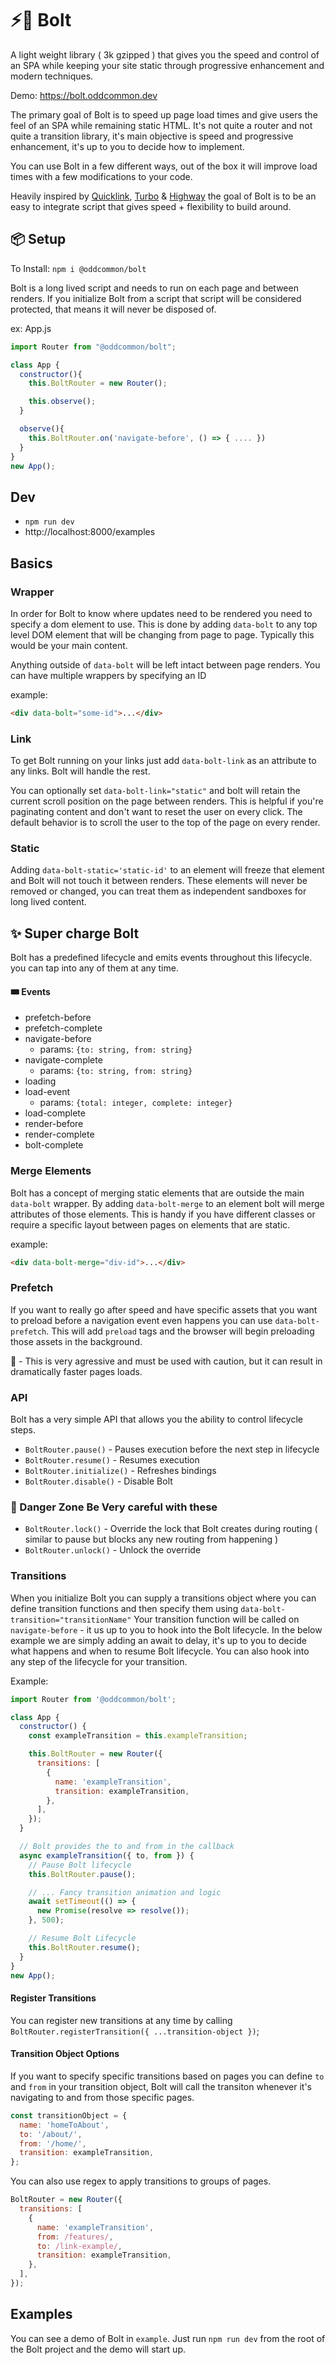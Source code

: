 # ⚡️🤖 Bolt

A light weight library ( 3k gzipped ) that gives you the speed and control of an SPA while keeping your site static through progressive enhancement and modern techniques.

Demo: https://bolt.oddcommon.dev

The primary goal of Bolt is to speed up page load times and give users the feel of an SPA while remaining static HTML. It's not quite a router and not quite a transition library, it's main objective is speed and progressive enhancement, it's up to you to decide how to implement.

You can use Bolt in a few different ways, out of the box it will improve load times with a few modifications to your code.

Heavily inspired by [Quicklink](https://github.com/GoogleChromeLabs/quicklink), [Turbo](https://turbo.hotwired.dev/) & [Highway](https://highway.js.org/) the goal of Bolt is to be an easy to integrate script that gives speed + flexibility to build around.

## 📦 Setup

To Install: `npm i @oddcommon/bolt`

Bolt is a long lived script and needs to run on each page and between renders. If you initialize Bolt from a script that script will be considered protected, that means it will never be disposed of.

ex: App.js

```js
import Router from "@oddcommon/bolt";

class App {
  constructor(){
    this.BoltRouter = new Router();

    this.observe();
  }

  observe(){
    this.BoltRouter.on('navigate-before', () => { .... })
  }
}
new App();
```

## Dev

- `npm run dev`
- http://localhost:8000/examples

## Basics

### Wrapper

In order for Bolt to know where updates need to be rendered you need to specify a dom element to use. This is done by adding `data-bolt` to any top level DOM element that will be changing from page to page. Typically this would be your main content.

Anything outside of `data-bolt` will be left intact between page renders. You can have multiple wrappers by specifying an ID

example:

```html
<div data-bolt="some-id">...</div>
```

### Link

To get Bolt running on your links just add `data-bolt-link` as an attribute to any links. Bolt will handle the rest.

You can optionally set `data-bolt-link="static"` and bolt will retain the current scroll position on the page between renders. This is helpful if you're paginating content and don't want to reset the user on every click. The default behavior is to scroll the user to the top of the page on every render.

### Static

Adding `data-bolt-static='static-id'` to an element will freeze that element and Bolt will not touch it between renders. These elements will never be removed or changed, you can treat them as independent sandboxes for long lived content.

## ✨ Super charge Bolt

Bolt has a predefined lifecycle and emits events throughout this lifecycle. you can tap into any of them at any time.

#### 🎟 Events

- prefetch-before
- prefetch-complete
- navigate-before
  - params: `{to: string, from: string}`
- navigate-complete
  - params: `{to: string, from: string}`
- loading
- load-event
  - params: `{total: integer, complete: integer}`
- load-complete
- render-before
- render-complete
- bolt-complete

### Merge Elements

Bolt has a concept of merging static elements that are outside the main `data-bolt` wrapper. By adding `data-bolt-merge` to an element bolt will merge attributes of those elements. This is handy if you have different classes or require a specific layout between pages on elements that are static.

example:

```html
<div data-bolt-merge="div-id">...</div>
```

### Prefetch

If you want to really go after speed and have specific assets that you want to preload before a navigation event even happens you can use `data-bolt-prefetch`. This will add `preload` tags and the browser will begin preloading those assets in the background.

🚨 - This is very agressive and must be used with caution, but it can result in dramatically faster pages loads.

### API

Bolt has a very simple API that allows you the ability to control lifecycle steps.

- `BoltRouter.pause()` - Pauses execution before the next step in lifecycle
- `BoltRouter.resume()` - Resumes execution
- `BoltRouter.initialize()` - Refreshes bindings
- `BoltRouter.disable()` - Disable Bolt

### 🚨 Danger Zone Be Very careful with these

- `BoltRouter.lock()` - Override the lock that Bolt creates during routing ( similar to pause but blocks any new routing from happening )
- `BoltRouter.unlock()` - Unlock the override

### Transitions

When you initialize Bolt you can supply a transitions object where you can define transition functions and then specify them using `data-bolt-transition="transitionName"` Your transition function will be called on `navigate-before` - it us up to you to hook into the Bolt lifecycle. In the below example we are simply adding an await to delay, it's up to you to decide what happens and when to resume Bolt lifecycle. You can also hook into any step of the lifecycle for your transition.

Example:

```js
import Router from '@oddcommon/bolt';

class App {
  constructor() {
    const exampleTransition = this.exampleTransition;

    this.BoltRouter = new Router({
      transitions: [
        {
          name: 'exampleTransition',
          transition: exampleTransition,
        },
      ],
    });
  }

  // Bolt provides the to and from in the callback
  async exampleTransition({ to, from }) {
    // Pause Bolt lifecycle
    this.BoltRouter.pause();

    // ... Fancy transition animation and logic
    await setTimeout(() => {
      new Promise(resolve => resolve());
    }, 500);

    // Resume Bolt Lifecycle
    this.BoltRouter.resume();
  }
}
new App();
```

#### Register Transitions

You can register new transitions at any time by calling `BoltRouter.registerTransition({ ...transition-object })`;

#### Transition Object Options

If you want to specify specific transitions based on pages you can define `to` and `from` in your transition object, Bolt will call the transiton whenever it's navigating to and from those specific pages.

```js
const transitionObject = {
  name: 'homeToAbout',
  to: '/about/',
  from: '/home/',
  transition: exampleTransition,
};
```

You can also use regex to apply transitions to groups of pages.

```js
BoltRouter = new Router({
  transitions: [
    {
      name: 'exampleTransition',
      from: /features/,
      to: /link-example/,
      transition: exampleTransition,
    },
  ],
});
```

## Examples

You can see a demo of Bolt in `example`. Just run `npm run dev` from the root of the Bolt project and the demo will start up.
